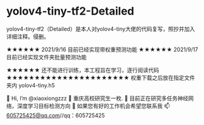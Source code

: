 # yolov4-tiny-tf2-Detailed
yolov4-tiny-tf2（Detailed）是本人对yolov4-tiny大佬的代码复写，照抄并加入详细注释。侵删。


★★★★★★      2021/9/16 目前已经实现带权重预测功能 
★★★★★★      2021/9/17 目前已经实现文件夹批量预测功能

★★★★★★           还不能进行训练，本工程旨在学习，逐行阅读代码      
★★★★★★★★★★★★★★★★★★★★★★
权重下载之后放在指定文件夹内  yolov4-tiny.h5

👋 Hi, I’m @xiaoxiongzzz
👀 重庆高校研究生一枚.
🌱 目前正在研究多任务神经网络，深度学习目标检测方向
💞️ 如果您有好的工作机会希望您联系我
📫 605725425@qq.com//qq：605725425
